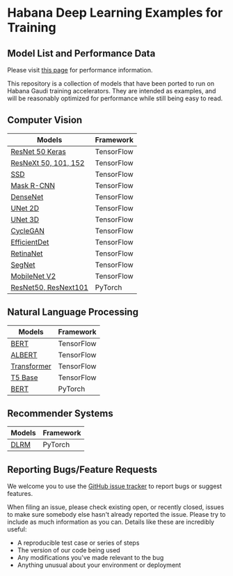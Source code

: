 # Habana Deep Learning Examples for Training

## Model List and Performance Data

Please visit [this page](https://developer.habana.ai/resources/habana-training-models/#performance) for performance information.

This repository is a collection of models that have been ported to run on Habana Gaudi training accelerators. They are intended as examples, and will be reasonably optimized for performance while still being easy to read.

## Computer Vision
| Models  | Framework |
| ------------- | ------------- |
| [ResNet 50 Keras](TensorFlow/computer_vision/Resnets/resnet_keras) | TensorFlow |
| [ResNeXt 50, 101, 152](TensorFlow/computer_vision/Resnets)  |TensorFlow |
| [SSD](TensorFlow/computer_vision/SSD_ResNet34) |TensorFlow |
| [Mask R-CNN](TensorFlow/computer_vision/maskrcnn) |TensorFlow |
| [DenseNet](TensorFlow/computer_vision/densenet) |TensorFlow |
| [UNet 2D](TensorFlow/computer_vision/Unet2D) | TensorFlow |
| [UNet 3D](TensorFlow/computer_vision/UNet3D) | TensorFlow |
| [CycleGAN](TensorFlow/computer_vision/CycleGAN) | TensorFlow |
| [EfficientDet](TensorFlow/computer_vision/efficientdet) | TensorFlow |
| [RetinaNet](TensorFlow/computer_vision/RetinaNet) | TensorFlow |
| [SegNet](TensorFlow/computer_vision/Segnet) | TensorFlow |
| [MobileNet V2](staging/TensorFlow/computer_vision/mobilenetv2/research/slim) | TensorFlow |
| [ResNet50, ResNext101](PyTorch/computer_vision/ImageClassification/ResNet)  | PyTorch |

## Natural Language Processing
| Models  | Framework |
| ------------- | ------------- |
| [BERT](TensorFlow/nlp/bert) | TensorFlow |
| [ALBERT](TensorFlow/nlp/albert) | TensorFlow |
| [Transformer](TensorFlow/nlp/transformer) | TensorFlow |
| [T5 Base](TensorFlow/nlp/T5-base) | TensorFlow |
| [BERT](PyTorch/nlp/bert) | PyTorch |

## Recommender Systems
| Models  | Framework |
| ------------- | ------------- |
| [DLRM](PyTorch/recommendation/dlrm) | PyTorch |

## Reporting Bugs/Feature Requests

We welcome you to use the [GitHub issue tracker](https://github.com/HabanaAI/Model-References/issues) to report bugs or suggest features.

When filing an issue, please check existing open, or recently closed, issues to make sure somebody else hasn't already
reported the issue. Please try to include as much information as you can. Details like these are incredibly useful:

* A reproducible test case or series of steps
* The version of our code being used
* Any modifications you've made relevant to the bug
* Anything unusual about your environment or deployment
